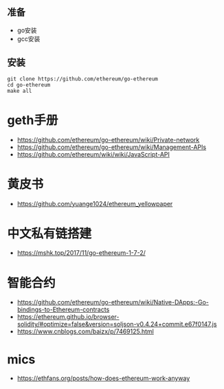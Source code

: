 
## 准备

- go安装
- gcc安装

## 安装

	git clone https://github.com/ethereum/go-ethereum
	cd go-ethereum
	make all

# geth手册

- https://github.com/ethereum/go-ethereum/wiki/Private-network
- https://github.com/ethereum/go-ethereum/wiki/Management-APIs
- https://github.com/ethereum/wiki/wiki/JavaScript-API

# 黄皮书

- https://github.com/yuange1024/ethereum_yellowpaper

# 中文私有链搭建

- https://mshk.top/2017/11/go-ethereum-1-7-2/

# 智能合约
- https://github.com/ethereum/go-ethereum/wiki/Native-DApps:-Go-bindings-to-Ethereum-contracts
- https://ethereum.github.io/browser-solidity/#optimize=false&version=soljson-v0.4.24+commit.e67f0147.js
- https://www.cnblogs.com/baizx/p/7469125.html

# mics

- https://ethfans.org/posts/how-does-ethereum-work-anyway







